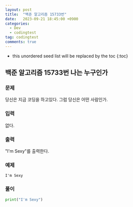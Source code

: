 ```yaml
---
layout: post
title:  "백준 알고리즘 15733번"
date:   2023-09-21 18:45:00 +0900
categories:
  - Dev
  - codingtest
tag: codingtest
comments: true
---
```


* this unordered seed list will be replaced by the toc
{:toc}

## 백준 알고리즘 15733번 나는 누구인가

### 문제

당신은 지금 코딩을 하고있다. 그럼 당신은 어떤 사람인가.

### 입력

없다.

### 출력

"I'm Sexy"를 출력한다.

### 예제

```
I'm Sexy    
```

### 풀이

```py
print("I'm Sexy")
```